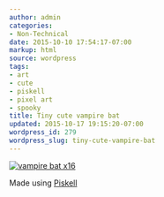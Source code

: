 ```yaml
---
author: admin
categories:
- Non-Technical
date: 2015-10-10 17:54:17-07:00
markup: html
source: wordpress
tags:
- art
- cute
- piskell
- pixel art
- spooky
title: Tiny cute vampire bat
updated: 2015-10-17 19:15:20-07:00
wordpress_id: 279
wordpress_slug: tiny-cute-vampire-bat
---
```

[![vampire bat x16](https://blog.za3k.com/wp-content/uploads/2015/10/vampire-bat-x16.png)](https://blog.za3k.com/wp-content/uploads/2015/10/vampire-bat-x16.png)

Made using [Piskell](http://www.piskelapp.com/)
